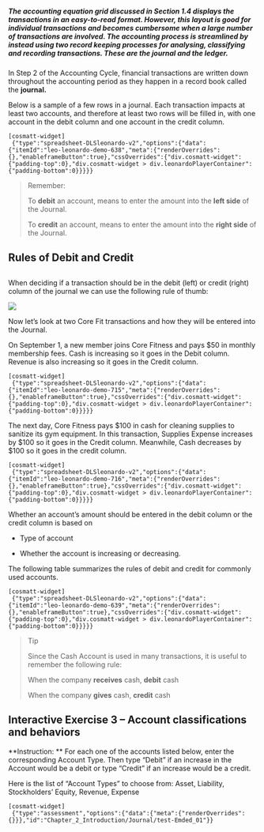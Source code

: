 ##### The accounting equation grid discussed in <a routerlink='file:///C:\\Users\\Neelu_singh\\Dropbox\\Accounting%20Courseware\\Chapter_1_Introduction_to_business_and_accounting_concepts\\documents\\Chapter_1_Introduction\\Common_Accounting_Transactions' class='ngx-router-link'>Section 1.4</a> displays the transactions in an easy-to-read format. However, this layout is good for individual transactions and becomes cumbersome when a large number of transactions are involved. The accounting process is streamlined by instead using two record keeping processes for analysing, classifying and recording transactions. These are the **journal** and the **ledger**.

In Step 2 of the Accounting Cycle, financial transactions are written down throughout the accounting period as they happen in a record book called the **journal.**  

Below is a sample of a few rows in a journal. Each transaction impacts at least two accounts, and therefore at least two rows will be filled in, with one account in the debit column and one account in the credit column.

```
[cosmatt-widget]
 {"type":"spreadsheet-DLSleonardo-v2","options":{"data":{"itemId":"leo-leonardo-demo-638","meta":{"renderOverrides":{},"enableframeButton":true},"cssOverrides":{"div.cosmatt-widget":{"padding-top":0},"div.cosmatt-widget > div.leonardoPlayerContainer":{"padding-bottom":0}}}}} 
```

> Remember:
> 
> To **debit** an account, means to enter the amount into the **left side** of the Journal.
> 
> To **credit** an account, means to enter the amount into the **right side** of the Journal.

## Rules of Debit and Credit

## 

## 

## 

When deciding if a transaction should be in the debit (left) or credit (right) column of the journal we can use the following rule of thumb:

![](./Chapter_2_Recording_accounting_transactions/media/01_Journal/image3.png)

Now let’s look at two Core Fit transactions and how they will be entered into the Journal.

On September 1, a new member joins Core Fitness and pays $50 in monthly membership fees. Cash is increasing so it goes in the Debit column. Revenue is also increasing so it goes in the Credit column.

```
[cosmatt-widget]
 {"type":"spreadsheet-DLSleonardo-v2","options":{"data":{"itemId":"leo-leonardo-demo-715","meta":{"renderOverrides":{},"enableframeButton":true},"cssOverrides":{"div.cosmatt-widget":{"padding-top":0},"div.cosmatt-widget > div.leonardoPlayerContainer":{"padding-bottom":0}}}}} 
```

The next day, Core Fitness pays $100 in cash for cleaning supplies to sanitize its gym equipment. In this transaction, Supplies Expense increases by $100 so it goes in the Credit column. Meanwhile, Cash decreases by $100 so it goes in the credit column.

```
[cosmatt-widget]
 {"type":"spreadsheet-DLSleonardo-v2","options":{"data":{"itemId":"leo-leonardo-demo-716","meta":{"renderOverrides":{},"enableframeButton":true},"cssOverrides":{"div.cosmatt-widget":{"padding-top":0},"div.cosmatt-widget > div.leonardoPlayerContainer":{"padding-bottom":0}}}}} 
```

Whether an account’s amount should be entered in the debit column or the credit column is based on

  - Type of account

  - Whether the account is increasing or decreasing.

The following table summarizes the rules of debit and credit for commonly used accounts.

```
[cosmatt-widget]
 {"type":"spreadsheet-DLSleonardo-v2","options":{"data":{"itemId":"leo-leonardo-demo-639","meta":{"renderOverrides":{},"enableframeButton":true},"cssOverrides":{"div.cosmatt-widget":{"padding-top":0},"div.cosmatt-widget > div.leonardoPlayerContainer":{"padding-bottom":0}}}}} 
```

> Tip
> 
> Since the Cash Account is used in many transactions, it is useful to remember the following rule:
> 
> When the company **receives** cash, **debit** cash
> 
> When the company **gives** cash, **credit** cash

## Interactive Exercise 3 – Account classifications and behaviors

**Instruction: ** For each one of the accounts listed below, enter the corresponding Account Type. Then type “Debit” if an increase in the Account would be a debit or type “Credit” if an increase would be a credit.

Here is the list of “Account Types” to choose from: Asset, Liability, Stockholders’ Equity, Revenue, Expense

```
[cosmatt-widget]
 {"type":"assessment","options":{"data":{"meta":{"renderOverrides":{}}},"id":"Chapter_2_Introduction/Journal/test-Emded_01"}} 
```
